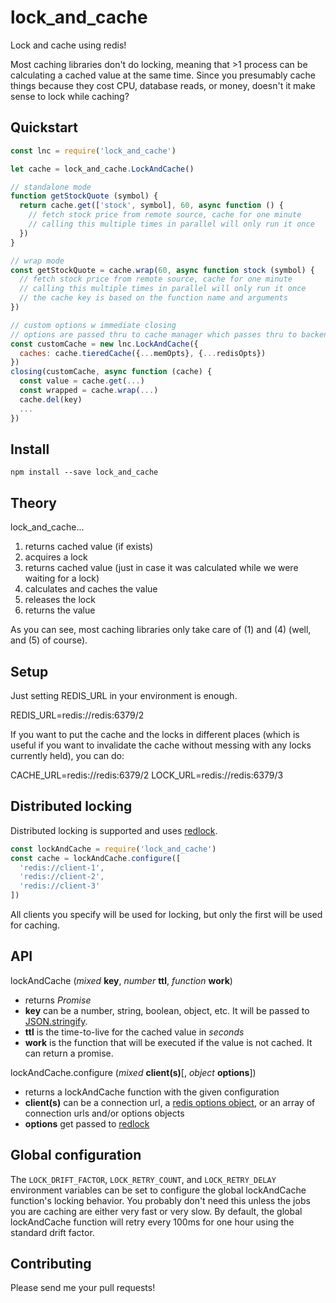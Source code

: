 # lock_and_cache

Lock and cache using redis!

Most caching libraries don't do locking, meaning that >1 process can be calculating a cached value at the same time. Since you presumably cache things because they cost CPU, database reads, or money, doesn't it make sense to lock while caching?

## Quickstart

```js
const lnc = require('lock_and_cache')

let cache = lock_and_cache.LockAndCache()

// standalone mode
function getStockQuote (symbol) {
  return cache.get(['stock', symbol], 60, async function () {
    // fetch stock price from remote source, cache for one minute
    // calling this multiple times in parallel will only run it once
  })
}

// wrap mode
const getStockQuote = cache.wrap(60, async function stock (symbol) {
  // fetch stock price from remote source, cache for one minute
  // calling this multiple times in parallel will only run it once
  // the cache key is based on the function name and arguments
})

// custom options w immediate closing
// options are passed thru to cache manager which passes thru to backends
const customCache = new lnc.LockAndCache({
  caches: cache.tieredCache({...memOpts}, {...redisOpts})
})
closing(customCache, async function (cache) {
  const value = cache.get(...)
  const wrapped = cache.wrap(...)
  cache.del(key)
  ...
})
```

## Install

```console
npm install --save lock_and_cache
```

## Theory

lock_and_cache...

1. returns cached value (if exists)
2. acquires a lock
3. returns cached value (just in case it was calculated while we were waiting for a lock)
4. calculates and caches the value
5. releases the lock
6. returns the value

As you can see, most caching libraries only take care of (1) and (4) (well, and (5) of course).

## Setup

Just setting REDIS_URL in your environment is enough.

REDIS_URL=redis://redis:6379/2

If you want to put the cache and the locks in different places (which is useful if you want to invalidate the cache without messing with any locks currently held), you can do:

CACHE_URL=redis://redis:6379/2
LOCK_URL=redis://redis:6379/3

## Distributed locking

Distributed locking is supported and uses [redlock](https://www.npmjs.com/package/redlock).

```js
const lockAndCache = require('lock_and_cache')
const cache = lockAndCache.configure([
  'redis://client-1',
  'redis://client-2',
  'redis://client-3'
])
```

All clients you specify will be used for locking, but only the first will be
used for caching.

## API

lockAndCache (*mixed* **key**, *number* **ttl**, *function* **work**)

* returns *Promise*
* **key** can be a number, string, boolean, object, etc. It will be passed to
  [JSON.stringify](https://developer.mozilla.org/en-US/docs/Web/JavaScript/Reference/Global_Objects/JSON/stringify).
* **ttl** is the time-to-live for the cached value in _seconds_
* **work** is the function that will be executed if the value is not cached. It
can return a promise.

lockAndCache.configure (*mixed* **client(s)**[, *object* **options**])

 * returns a lockAndCache function with the given configuration
 * **client(s)** can be a connection url, a [redis options object](https://www.npmjs.com/package/redis#options-object-properties),
   or an array of connection urls and/or options objects
 * **options** get passed to [redlock](https://www.npmjs.com/package/redlock#configuration)

## Global configuration

The `LOCK_DRIFT_FACTOR`, `LOCK_RETRY_COUNT`, and `LOCK_RETRY_DELAY` environment
variables can be set to configure the global lockAndCache function's locking
behavior. You probably don't need this unless the jobs you are caching are
either very fast or very slow. By default, the global lockAndCache function
will retry every 100ms for one hour using the standard drift factor.

## Contributing

Please send me your pull requests!
